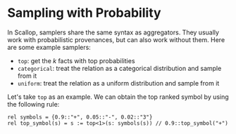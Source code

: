 # Sampling with Probability

In Scallop, samplers share the same syntax as aggregators.
They usually work with probabilistic provenances, but can also work without them.
Here are some example samplers:

- `top`: get the $k$ facts with top probabilities
- `categorical`: treat the relation as a categorical distribution and sample from it
- `uniform`: treat the relation as a uniform distribution and sample from it

Let's take `top` as an example.
We can obtain the top ranked symbol by using the following rule:

``` scl
rel symbols = {0.9::"+", 0.05::"-", 0.02::"3"}
rel top_symbol(s) = s := top<1>(s: symbols(s)) // 0.9::top_symbol("+")
```

